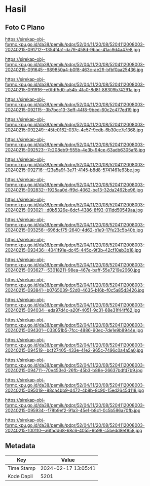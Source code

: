 # Hasil

## Foto C Plano

https://sirekap-obj-formc.kpu.go.id/da38/pemilu/pdpr/52/04/11/20/08/5204112008003-20240215-091712--1354f4a1-da79-458d-9bac-41ac9d4a47e8.jpg

https://sirekap-obj-formc.kpu.go.id/da38/pemilu/pdpr/52/04/11/20/08/5204112008003-20240215-091645--989850a4-b0f8-463c-ae29-bfbf0aa25436.jpg

https://sirekap-obj-formc.kpu.go.id/da38/pemilu/pdpr/52/04/11/20/08/5204112008003-20240215-091916--e0fdf5d0-a54b-4fa0-8d8f-88309b74291a.jpg

https://sirekap-obj-formc.kpu.go.id/da38/pemilu/pdpr/52/04/11/20/08/5204112008003-20240215-092115--3b7bcc13-3eff-44f8-9bed-60c2c477ed19.jpg

https://sirekap-obj-formc.kpu.go.id/da38/pemilu/pdpr/52/04/11/20/08/5204112008003-20240215-092249--45fc0162-037c-4c57-9cdb-6b30ee7e1368.jpg

https://sirekap-obj-formc.kpu.go.id/da38/pemilu/pdpr/52/04/11/20/08/5204112008003-20240215-092523--7c208eb9-555b-4e3b-94ce-63adb6305af8.jpg

https://sirekap-obj-formc.kpu.go.id/da38/pemilu/pdpr/52/04/11/20/08/5204112008003-20240215-092716--f23a5a9f-3e71-4145-b8d8-5741461e63be.jpg

https://sirekap-obj-formc.kpu.go.id/da38/pemilu/pdpr/52/04/11/20/08/5204112008003-20240215-092832--1925aa0d-ff9d-4062-be13-32da2462be96.jpg

https://sirekap-obj-formc.kpu.go.id/da38/pemilu/pdpr/52/04/11/20/08/5204112008003-20240215-093021--d0b5326e-6dcf-4386-8f93-011dd50549aa.jpg

https://sirekap-obj-formc.kpu.go.id/da38/pemilu/pdpr/52/04/11/20/08/5204112008003-20240215-093256--696dcf75-2640-4d62-b1e9-17fe23c5b40b.jpg

https://sirekap-obj-formc.kpu.go.id/da38/pemilu/pdpr/52/04/11/20/08/5204112008003-20240215-093436--4041f91e-dc45-445c-9f3b-42cf10eb3b18.jpg

https://sirekap-obj-formc.kpu.go.id/da38/pemilu/pdpr/52/04/11/20/08/5204112008003-20240215-093627--53018211-98ea-467e-baff-55e7219e2060.jpg

https://sirekap-obj-formc.kpu.go.id/da38/pemilu/pdpr/52/04/11/20/08/5204112008003-20240215-093841--b0765039-52d0-4635-b16b-f0c5a85d3426.jpg

https://sirekap-obj-formc.kpu.go.id/da38/pemilu/pdpr/52/04/11/20/08/5204112008003-20240215-094034--eda97d4c-a20f-4051-9c31-68e31f44ff62.jpg

https://sirekap-obj-formc.kpu.go.id/da38/pemilu/pdpr/52/04/11/20/08/5204112008003-20240215-094301--033051b5-7fcc-4886-90ec-7de1e9b8944e.jpg

https://sirekap-obj-formc.kpu.go.id/da38/pemilu/pdpr/52/04/11/20/08/5204112008003-20240215-094519--bcf27405-433e-41e2-965c-7496c0a4a5a0.jpg

https://sirekap-obj-formc.kpu.go.id/da38/pemilu/pdpr/52/04/11/20/08/5204112008003-20240215-094711--70e453e3-26fb-45b3-b88e-26637bdfd7b9.jpg

https://sirekap-obj-formc.kpu.go.id/da38/pemilu/pdpr/52/04/11/20/08/5204112008003-20240215-095019--88ca4bb9-d472-4b8b-8c90-15ed2645d118.jpg

https://sirekap-obj-formc.kpu.go.id/da38/pemilu/pdpr/52/04/11/20/08/5204112008003-20240215-095934--f78b9ef2-91a3-45e1-b8c1-0c5b586a70fb.jpg

https://sirekap-obj-formc.kpu.go.id/da38/pemilu/pdpr/52/04/11/20/08/5204112008003-20240215-100110--a6fadd68-68c6-4055-9b98-c5bedd8ef858.jpg


## Metadata

| Key        | Value               |
| ---------- | ------------------- |
| Time Stamp | 2024-02-17 13:05:41 |
| Kode Dapil | 5201                |



